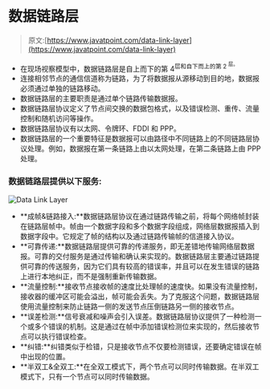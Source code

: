 # 数据链路层

> 原文:[https://www.javatpoint.com/data-link-layer](https://www.javatpoint.com/data-link-layer)

*   在现场视察模型中，数据链路层是自上而下的第 4<sup>层和自下而上的第 2 <sup>层。</sup></sup>
*   连接相邻节点的通信信道称为链路，为了将数据报从源移动到目的地，数据报必须通过单独的链路移动。
*   数据链路层的主要职责是通过单个链路传输数据报。
*   数据链路层协议定义了节点间交换的数据包格式，以及错误检测、重传、流量控制和随机访问等操作。
*   数据链路层协议有以太网、令牌环、FDDI 和 PPP。
*   数据链路层的一个重要特征是数据报可以由路径中不同链路上的不同链路层协议处理。例如，数据报在第一条链路上由以太网处理，在第二条链路上由 PPP 处理。

### 数据链路层提供以下服务:

![Data Link Layer](../Images/70413d1c5908cee5474d9d31615b2123.png)

*   **成帧&链路接入:**数据链路层协议在通过链路传输之前，将每个网络帧封装在链路层帧中。帧由一个数据字段和多个数据字段组成，网络层数据报插入到数据字段中。它规定了帧的结构以及通过链路传输帧的信道接入协议。
*   **可靠传递:**数据链路层提供可靠的传递服务，即无差错地传输网络层数据报。可靠的交付服务是通过传输和确认来实现的。数据链路层主要通过链路提供可靠的传送服务，因为它们具有较高的错误率，并且可以在发生错误的链路上进行本地纠正，而不是强制重新传输数据。
*   **流量控制:**接收节点接收帧的速度比处理帧的速度快。如果没有流量控制，接收器的缓冲区可能会溢出，帧可能会丢失。为了克服这个问题，数据链路层使用流量控制来防止链路一侧的发送节点压倒链路另一侧的接收节点。
*   **误差检测:**信号衰减和噪声会引入误差。数据链路层协议提供了一种检测一个或多个错误的机制。这是通过在帧中添加错误检测位来实现的，然后接收节点可以执行错误检查。
*   **纠错:**纠错类似于检错，只是接收节点不仅要检测错误，还要确定错误在帧中出现的位置。
*   **半双工&全双工:**在全双工模式下，两个节点可以同时传输数据。在半双工模式下，只有一个节点可以同时传输数据。